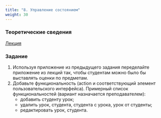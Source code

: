 ```yaml
---
title: "8. Управление состоянием"
weight: 30
---
```


### Теоретические сведения

<a target="_blank" rel="noopener noreferrer" href="../../slides/state-control.html">Лекция</a>

### Задание

1. Используя приложение из предыдущего задания переделайте приложение из лекций так, чтобы студентам можно было бы выставлять оценки по предметам.
2. Добавьте функциональность (action и соответствующий элемент пользовательского интерфейса). Примерный список функциональностей (вариант назначается преподавателем):
    - добавить студенту урок;
    - удалить урок, студента, студента с урока, урок от студенты;
    - редактировать урок, студента.
